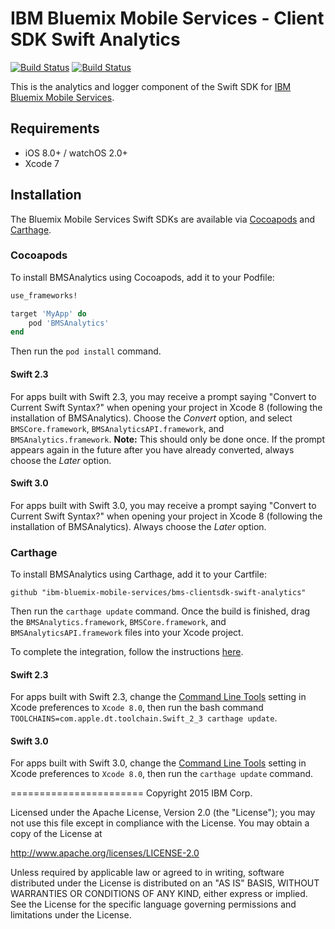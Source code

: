IBM Bluemix Mobile Services - Client SDK Swift Analytics
===================================================

[![Build Status](https://travis-ci.org/ibm-bluemix-mobile-services/bms-clientsdk-swift-analytics.svg?branch=master)](https://travis-ci.org/ibm-bluemix-mobile-services/bms-clientsdk-swift-analytics)
[![Build Status](https://travis-ci.org/ibm-bluemix-mobile-services/bms-clientsdk-swift-analytics.svg?branch=development)](https://travis-ci.org/ibm-bluemix-mobile-services/bms-clientsdk-swift-analytics)

This is the analytics and logger component of the Swift SDK for [IBM Bluemix Mobile Services](https://console.ng.bluemix.net/docs/services/mobile.html).


## Requirements
* iOS 8.0+ / watchOS 2.0+
* Xcode 7


## Installation
The Bluemix Mobile Services Swift SDKs are available via [Cocoapods](http://cocoapods.org/) and [Carthage](https://github.com/Carthage/Carthage).

### Cocoapods
To install BMSAnalytics using Cocoapods, add it to your Podfile:

```ruby
use_frameworks!

target 'MyApp' do
    pod 'BMSAnalytics'
end
```

Then run the `pod install` command.

#### Swift 2.3

For apps built with Swift 2.3, you may receive a prompt saying "Convert to Current Swift Syntax?" when opening your project in Xcode 8 (following the installation of BMSAnalytics). Choose the *Convert* option, and select `BMSCore.framework`, `BMSAnalyticsAPI.framework`, and `BMSAnalytics.framework`.
**Note:** This should only be done once. If the prompt appears again in the future after you have already converted, always choose the *Later* option.

#### Swift 3.0

For apps built with Swift 3.0, you may receive a prompt saying "Convert to Current Swift Syntax?" when opening your project in Xcode 8 (following the installation of BMSAnalytics). Always choose the *Later* option. 


### Carthage
To install BMSAnalytics using Carthage, add it to your Cartfile: 

```ogdl
github "ibm-bluemix-mobile-services/bms-clientsdk-swift-analytics"
```

Then run the `carthage update` command. Once the build is finished, drag the `BMSAnalytics.framework`, `BMSCore.framework`, and `BMSAnalyticsAPI.framework` files into your Xcode project. 

To complete the integration, follow the instructions [here](https://github.com/Carthage/Carthage#getting-started).

#### Swift 2.3

For apps built with Swift 2.3, change the [Command Line Tools](https://developer.apple.com/library/mac/recipes/xcode_help-locations_preferences/SpecifyingCommandLineTools/SpecifyingCommandLineTools.html) setting in Xcode preferences to `Xcode 8.0`, then run the bash command `TOOLCHAINS=com.apple.dt.toolchain.Swift_2_3 carthage update`. 

#### Swift 3.0

For apps built with Swift 3.0, change the [Command Line Tools](https://developer.apple.com/library/mac/recipes/xcode_help-locations_preferences/SpecifyingCommandLineTools/SpecifyingCommandLineTools.html) setting in Xcode preferences to `Xcode 8.0`, then run the `carthage update` command.


=======================
Copyright 2015 IBM Corp.

Licensed under the Apache License, Version 2.0 (the "License");
you may not use this file except in compliance with the License.
You may obtain a copy of the License at

http://www.apache.org/licenses/LICENSE-2.0

Unless required by applicable law or agreed to in writing, software
distributed under the License is distributed on an "AS IS" BASIS,
WITHOUT WARRANTIES OR CONDITIONS OF ANY KIND, either express or implied.
See the License for the specific language governing permissions and
limitations under the License.
